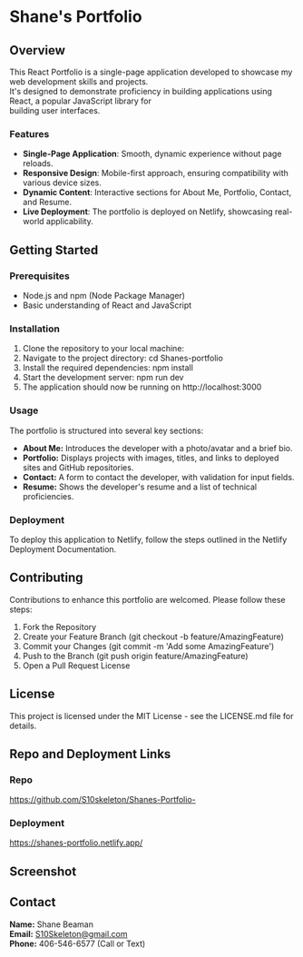 # Shane's Portfolio

## Overview

This React Portfolio is a single-page application developed to showcase my web development skills and projects. <br>
It's designed to demonstrate proficiency in building applications using React, a popular JavaScript library for <br>
building user interfaces.

### Features

- **Single-Page Application**: Smooth, dynamic experience without page reloads.
- **Responsive Design**: Mobile-first approach, ensuring compatibility with various device sizes.
- **Dynamic Content**: Interactive sections for About Me, Portfolio, Contact, and Resume.
- **Live Deployment**: The portfolio is deployed on Netlify, showcasing real-world applicability.

## Getting Started

### Prerequisites

- Node.js and npm (Node Package Manager)
- Basic understanding of React and JavaScript

### Installation

1. Clone the repository to your local machine:
2. Navigate to the project directory: cd Shanes-portfolio
3. Install the required dependencies: npm install
4. Start the development server: npm run dev
5. The application should now be running on http://localhost:3000

### Usage
The portfolio is structured into several key sections:

- **About Me:** Introduces the developer with a photo/avatar and a brief bio.
- **Portfolio:** Displays projects with images, titles, and links to deployed sites and GitHub repositories.
- **Contact:** A form to contact the developer, with validation for input fields.
- **Resume:** Shows the developer's resume and a list of technical proficiencies.

### Deployment
To deploy this application to Netlify, follow the steps outlined in the Netlify Deployment Documentation.

## Contributing
Contributions to enhance this portfolio are welcomed. Please follow these steps:

1. Fork the Repository
2. Create your Feature Branch (git checkout -b feature/AmazingFeature)
3. Commit your Changes (git commit -m 'Add some AmazingFeature')
4. Push to the Branch (git push origin feature/AmazingFeature)
5. Open a Pull Request
License

## License
This project is licensed under the MIT License - see the LICENSE.md file for details.

## Repo and Deployment Links

### Repo
https://github.com/S10skeleton/Shanes-Portfolio-
### Deployment
https://shanes-portfolio.netlify.app/

## Screenshot 



## Contact
**Name:** Shane Beaman <br>
**Email:** S10Skeleton@gmail.com <br>
**Phone:** 406-546-6577 (Call or Text)


